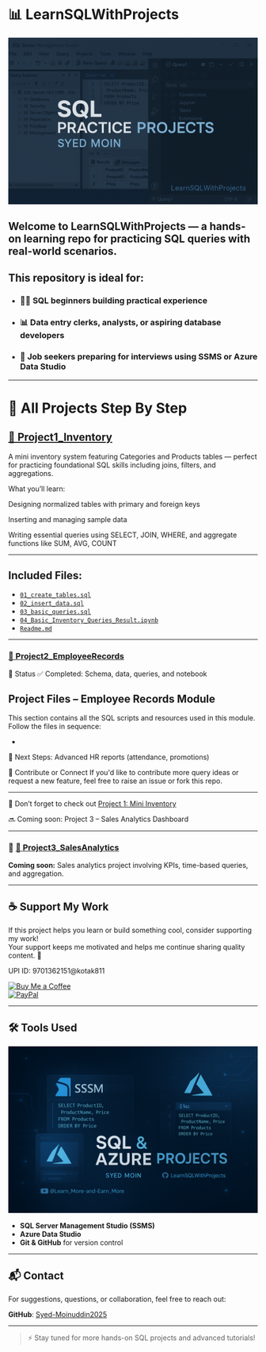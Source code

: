 # 📊 **LearnSQLWithProjects**

![SQL Projects Banner](https://github.com/Syed-Moinuddin2025/LearnSQLWithProjects/blob/main/Images/Sql%20Projects.png?raw=true)
 
## Welcome to **LearnSQLWithProjects** — a hands-on learning repo for practicing SQL queries with real-world scenarios.

## This repository is ideal for:
- ### 🧑‍💻 SQL beginners building practical experience  
- ### 📊 Data entry clerks, analysts, or aspiring database developers  
- ### 💼 Job seekers preparing for interviews using SSMS or Azure Data Studio  

---

# 📁 All Projects Step By Step

## [📁 Project1_Inventory](./Project1_Inventory)

A mini inventory system featuring Categories and Products tables — perfect for practicing foundational SQL skills including joins, filters, and aggregations.

What you’ll learn:

Designing normalized tables with primary and foreign keys

Inserting and managing sample data

Writing essential queries using SELECT, JOIN, WHERE, and aggregate functions like SUM, AVG, COUNT

---

## Included Files:
- [`01_create_tables.sql`](./Project1_Inventory/01_create_tables.sql)
- [`02_insert_data.sql`](./Project1_Inventory/02_insert_data.sql)
- [`03_basic_queries.sql`](./Project1_Inventory/03_basic_queries.sql)
- [`04_Basic_Inventory_Queries_Result.ipynb`](./Project1_Inventory/04_Basic_Inventory_Queries_Result.ipynb)
- [`Readme.md`](./Project1_Inventory/Readme.md)

---

### [📁 Project2_EmployeeRecords](./Project2_EmployeeRecords)
📌 Status ✅ Completed: Schema, data, queries, and notebook

## Project Files – Employee Records Module
This section contains all the SQL scripts and resources used in this module. Follow the files in sequence:

- 
🚧 Next Steps: Advanced HR reports (attendance, promotions)


🙌 Contribute or Connect
If you'd like to contribute more query ideas or request a new feature, feel free to raise an issue or fork this repo.

---
 🔔 Don’t forget to check out [Project 1: Mini Inventory](./Project1_Inventory)

 
  🔜 Coming soon: Project 3 – Sales Analytics Dashboard

  ---
  

### 🚧 [📁 Project3_SalesAnalytics](./Project3_SalesAnalytics)

**Coming soon:** Sales analytics project involving KPIs, time-based queries, and aggregation.

---

## ☕ Support My Work

If this project helps you learn or build something cool, consider supporting my work!  
Your support keeps me motivated and helps me continue sharing quality content. 🙌

UPI ID: 9701362151@kotak811

[![Buy Me a Coffee](https://img.shields.io/badge/☕-Buy_Me_A_Coffee-yellow?style=flat-square)](https://coff.ee/syedmoin)  
[![PayPal](https://img.shields.io/badge/💰-Donate_via_PayPal-blue?style=flat-square)](https://paypal.me/syedmoinuddin101)

---

## 🛠 Tools Used
![SQL & Azure Projects](https://github.com/Syed-Moinuddin2025/LearnSQLWithProjects/blob/main/Images/Sql%26Azur.png?raw=true)

- **SQL Server Management Studio (SSMS)**  
- **Azure Data Studio**  
- **Git & GitHub** for version control  

---

## 📬 Contact

For suggestions, questions, or collaboration, feel free to reach out:

**GitHub**: [Syed-Moinuddin2025](https://github.com/Syed-Moinuddin2025)

---

> ⚡ Stay tuned for more hands-on SQL projects and advanced tutorials!

